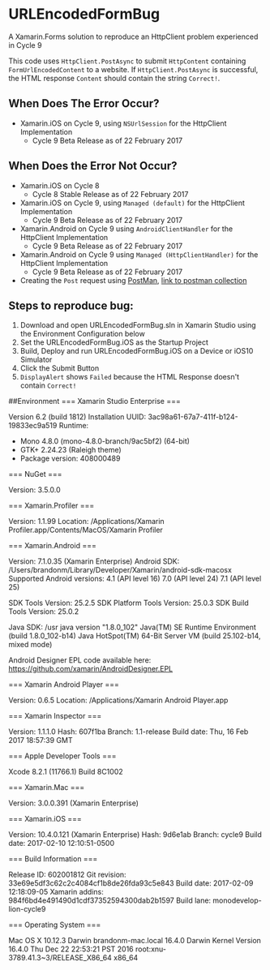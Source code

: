 # URLEncodedFormBug
A Xamarin.Forms solution to reproduce an HttpClient problem experienced in Cycle 9

This code uses `HttpClient.PostAsync` to submit `HttpContent` containing `FormUrlEncodedContent` to a website. If `HttpClient.PostAsync` is successful, the HTML response `Content` should contain the string `Correct!`.

## When Does The Error Occur?
 - Xamarin.iOS on Cycle 9, using `NSUrlSession` for the HttpClient Implementation
   - Cycle 9 Beta Release as of 22 February 2017
 
## When Does the Error **Not** Occur?
 - Xamarin.iOS on Cycle 8
   - Cycle 8 Stable Release as of 22 February 2017
 - Xamarin.iOS on Cycle 9, using `Managed (default)` for the HttpClient Implementation
    - Cycle 9 Beta Release as of 22 February 2017
 - Xamarin.Android on Cycle 9 using `AndroidClientHandler` for the HttpClient Implementation
    - Cycle 9 Beta Release as of 22 February 2017
 - Xamarin.Android on Cycle 9 using `Managed (HttpClientHandler)` for the HttpClient Implementation
    - Cycle 9 Beta Release as of 22 February 2017
 - Creating the `Post` request using [PostMan](https://www.getpostman.com), [link to postman collection](https://github.com/brminnick/URLEncodedFormBug/blob/master/MondayPunday.postman_collection)
 

## Steps to reproduce bug:
 1. Download and open URLEncodedFormBug.sln in Xamarin Studio using the Environment Configuration below
 2. Set the URLEncodedFormBug.iOS as the Startup Project
 3. Build, Deploy and run URLEncodedFormBug.iOS on a Device or iOS10 Simulator
 4. Click the Submit Button
 5. `DisplayAlert` shows `Failed` because the HTML Response doesn't contain `Correct!`
 

##Environment
=== Xamarin Studio Enterprise ===

Version 6.2 (build 1812)
Installation UUID: 3ac98a61-67a7-411f-b124-19833ec9a519
Runtime:
 - Mono 4.8.0 (mono-4.8.0-branch/9ac5bf2) (64-bit)
 - GTK+ 2.24.23 (Raleigh theme)
 - Package version: 408000489

=== NuGet ===

Version: 3.5.0.0

=== Xamarin.Profiler ===

Version: 1.1.99
Location: /Applications/Xamarin Profiler.app/Contents/MacOS/Xamarin Profiler

=== Xamarin.Android ===

Version: 7.1.0.35 (Xamarin Enterprise)
Android SDK: /Users/brandonm/Library/Developer/Xamarin/android-sdk-macosx
	Supported Android versions:
		4.1 (API level 16)
		7.0 (API level 24)
		7.1 (API level 25)

SDK Tools Version: 25.2.5
SDK Platform Tools Version: 25.0.3
SDK Build Tools Version: 25.0.2

Java SDK: /usr
java version "1.8.0_102"
Java(TM) SE Runtime Environment (build 1.8.0_102-b14)
Java HotSpot(TM) 64-Bit Server VM (build 25.102-b14, mixed mode)

Android Designer EPL code available here:
https://github.com/xamarin/AndroidDesigner.EPL

=== Xamarin Android Player ===

Version: 0.6.5
Location: /Applications/Xamarin Android Player.app

=== Xamarin Inspector ===

Version: 1.1.1.0
Hash: 607f1ba
Branch: 1.1-release
Build date: Thu, 16 Feb 2017 18:57:39 GMT

=== Apple Developer Tools ===

Xcode 8.2.1 (11766.1)
Build 8C1002

=== Xamarin.Mac ===

Version: 3.0.0.391 (Xamarin Enterprise)

=== Xamarin.iOS ===

Version: 10.4.0.121 (Xamarin Enterprise)
Hash: 9d6e1ab
Branch: cycle9
Build date: 2017-02-10 12:10:51-0500

=== Build Information ===

Release ID: 602001812
Git revision: 33e69e5df3c62c2c4084cf1b8de26fda93c5e843
Build date: 2017-02-09 12:18:09-05
Xamarin addins: 984f6bd4e491490d1cdf37352594300dab2b1597
Build lane: monodevelop-lion-cycle9

=== Operating System ===

Mac OS X 10.12.3
Darwin brandonm-mac.local 16.4.0 Darwin Kernel Version 16.4.0
    Thu Dec 22 22:53:21 PST 2016
    root:xnu-3789.41.3~3/RELEASE_X86_64 x86_64

